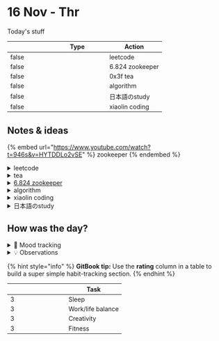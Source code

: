 # 16 Nov - Thr

Today's stuff

<table data-header-hidden><thead><tr><th width="80" data-type="checkbox"></th><th width="120" data-type="select" data-multiple>Type</th><th>Action</th></tr></thead><tbody><tr><td>false</td><td></td><td>leetcode</td></tr><tr><td>false</td><td></td><td>6.824 zookeeper</td></tr><tr><td>false</td><td></td><td>0x3f tea</td></tr><tr><td>false</td><td></td><td>algorithm</td></tr><tr><td>false</td><td></td><td>日本語のstudy</td></tr><tr><td>false</td><td></td><td>xiaolin coding</td></tr></tbody></table>

## Notes & ideas

{% embed url="https://www.youtube.com/watch?t=946s&v=HYTDDLo2vSE" %}
zookeeper
{% endembed %}

<details>

<summary>leetcode</summary>

1\. (打卡 1) [37 \[解数独\]](https://leetcode.cn/problems/sudoku-solver/description/) 🤩

![](<../../../.gitbook/assets/image (7).png>)\
2\. (打卡 2) [745 \[前缀和后缀搜索\] ](https://leetcode.cn/problems/prefix-and-suffix-search/description/)🤩

![](<../../../.gitbook/assets/image (9).png>)\
3\. (每日) [2760 \[最长奇偶子数组\]](https://leetcode.cn/problems/longest-even-odd-subarray-with-threshold/description/?envType=daily-question\&envId=2023-11-16) ![](../../../.gitbook/assets/FK0\(U]GU\[5%XVGX3MX$@7BR.png)

![](<../../../.gitbook/assets/image (8).png>)

</details>

<details>

<summary>tea</summary>

[https://codeforces.com/problemset/problem/1861/C](https://codeforces.com/problemset/problem/1861/C)

输入 T(≤1e4) 表示 T 组数据。所有数据的字符串长度之和 ≤2e5。 每组数据长度 ≤2e5 的字符串 s，只包含 + - 1 0 四种字符。

一开始你有一个空栈 t。 从左到右遍历 s： 遇到 +，入栈一个元素，大小未知。 遇到 -，弹出栈顶元素，输入保证此时栈非空。 遇到 1，说明此时从栈底到栈顶，一定是递增的，即一定满足 t\[0] <= t\[1] <= ... 遇到 0，说明此时从栈底到栈顶，一定不是递增的，即一定不满足 t\[0] <= t\[1] <= ... 如果 1 和 0 的描述一定矛盾，输出 NO，否则输出 YES。 注：大小不足 2 的栈是递增的。

input

```
7
++1
+++1--0
+0
0
++0-+1-+0
++0+-1+-0
+1-+0
```

output

<pre><code><strong>YES
</strong>NO
NO
NO
YES
NO
</code></pre>

<mark style="color:red;">**难度：1600**</mark>

提示 1 对于 ...0++0++0，后面两个 0 都是无效信息，因为第一个 0 已经告诉我们栈是无序的了，所以只需要知道【最短】的无序长度，记作 unsortedSize。（初始值为 inf） 特别地，如果当前栈长度缩短至 < unsortedSize，那么 unsortedSize 信息作废，更新为 inf。 遇到 1 时，如果当前栈长度 >= unsortedSize，说明栈包含了一段无序元素，矛盾，直接输出 NO。

提示 2 对于 ...1..1..1，无论中间的 .. 是 + 还是 -，前面两个 1 都是无效信息，我们只需要知道【最新】的有序长度，记作 sortedSize。 特别地，如果当前栈长度缩短至 < sortedSize，那么更新 sortedSize 为当前栈长度。 遇到 0 时，如果当前栈长度 <= sortedSize（或者当前栈长度不足 2），说明整个栈其实是有序的，矛盾，直接输出 NO。

[https://codeforces.com/problemset/submission/1861/231953477](https://codeforces.com/problemset/submission/1861/231953477)

<mark style="color:purple;">解：</mark>

```go
package main

import (
	"bufio"
	. "fmt"
	"io"
	"math"
	"os"
)

func CF1861C(_r io.Reader, _w io.Writer) {
	in := bufio.NewReader(_r)
	out := bufio.NewWriter(_w)
	defer out.Flush()

	T, s := 0, ""
o:
	for Fscan(in, &T); T > 0; T-- {
		Fscan(in, &s)
		curSize := 0
		sortedSize := 1
		unsortedSize := math.MaxInt
		for _, b := range s {
			if b == '+' {
				curSize++
			} else if b == '-' {
				curSize--
				if curSize < unsortedSize {
					unsortedSize = math.MaxInt // 后面 s[i]='1' 是可以的
				}
				if curSize < sortedSize {
					sortedSize = max(curSize, 1)
				}
			} else if b == '0' {
				if curSize <= sortedSize {
					Fprintln(out, "NO")
					continue o
				}
				unsortedSize = min(unsortedSize, curSize)
			} else {
				if curSize >= unsortedSize {
					Fprintln(out, "NO")
					continue o
				}
				sortedSize = max(curSize, 1)
			}
		}
		Fprintln(out, "YES")
	}
}
func main() { CF1861C(os.Stdin, os.Stdout) }
func min(a, b int) int {
	if b < a {
		return b
	}
	return a
}
func max(a, b int) int {
	if b > a {
		return b
	}
	return a
}
```

</details>

<details>

<summary><a href="https://pdos.csail.mit.edu/6.824/papers/zookeeper.pdf">6.824 zookeeper</a></summary>



</details>

<details>

<summary>algorithm</summary>



</details>

<details>

<summary>xiaolin coding</summary>

呃 其实看过一遍了 但是忘得有点快 就从新开始再过一遍

</details>

<details>

<summary>日本語のstudy</summary>

希望有时间能学。。每天抽出个十几二十分钟试试

</details>

## How was the day?

<details>

<summary>🧠 Mood tracking</summary>

Not so bad?😢Trying to find some new songs for relax

</details>

<details>

<summary>💡 Observations</summary>

Brain is a little rusty.... and too lazy

</details>

{% hint style="info" %}
**GitBook tip:** Use the **rating** column in a table to build a super simple habit-tracking section.
{% endhint %}

<table data-header-hidden><thead><tr><th width="120" data-type="rating" data-max="5"></th><th>Task</th></tr></thead><tbody><tr><td>3</td><td>Sleep</td></tr><tr><td>3</td><td>Work/life balance</td></tr><tr><td>3</td><td>Creativity</td></tr><tr><td>3</td><td>Fitness</td></tr></tbody></table>
